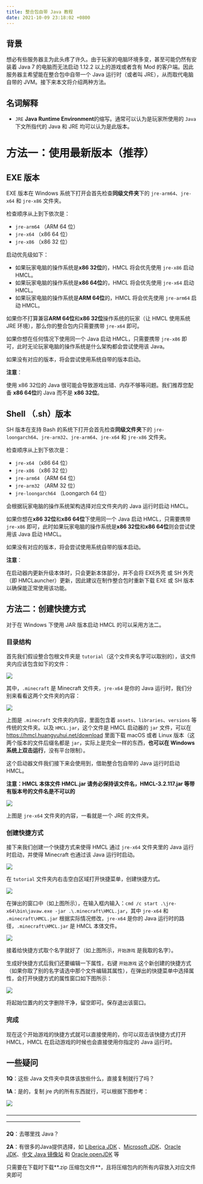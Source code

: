```yaml
---
title: 整合包自带 Java 教程
date: 2021-10-09 23:18:02 +0800
---
```


## 背景

想必有些服务器主为此头疼了许久。由于玩家的电脑环境多变，甚至可能仍然有安装着 Java 7 的电脑而无法启动 1.12.2 以上的游戏或者含有 Mod 的客户端。因此服务器主希望能在整合包中自带一个 Java 运行时（或者叫 JRE），从而取代电脑自带的 JVM。接下来本文将介绍两种方法。

## 名词解释
- `JRE` **Java Runtime Environment**的缩写。通常可以认为是玩家所使用的 `Java`
  下文所指代的 Java 和 JRE 均可以认为是此版本。

# 方法一：使用最新版本（推荐）

## EXE 版本

EXE 版本在 Windows 系统下打开会首先检查**同级文件夹**下的 `jre-arm64`、`jre-x64` 和 `jre-x86` 文件夹。

检查顺序从上到下依次是：
- `jre-arm64` （ARM 64 位）
- `jre-x64` （x86 64 位）
- `jre-x86` （x86 32 位）

启动优先级如下：
- 如果玩家电脑的操作系统是**x86 32位**的，HMCL 将会优先使用 `jre-x86` 启动 HMCL。
- 如果玩家电脑的操作系统是**x86 64位**的，HMCL 将会优先使用 `jre-x64` 启动 HMCL。
- 如果玩家电脑的操作系统是**ARM 64位**的，HMCL 将会优先使用 `jre-arm64` 启动 HMCL。

如果你不打算兼容**ARM 64位**和**x86 32位**操作系统的玩家（让 HMCL 使用系统 JRE 环境），那么你的整合包内只需要携带 `jre-x64` 即可。

如果你想在任何情况下使用同一个 Java 启动 HMCL，只需要携带 `jre-x86` 即可，此时无论玩家电脑的操作系统是什么架构都会尝试使用该 Java。

如果没有对应的版本，将会尝试使用系统自带的版本启动。

**注意**：

使用 x86 32位的 Java 很可能会导致游戏出错、内存不够等问题。我们推荐您配备 **x86 64位**的 Java 而不是 **x86 32位**。
    
## Shell （.sh）版本

SH 版本在支持 Bash 的系统下打开会首先检查**同级文件夹**下的 `jre-loongarch64`、`jre-arm32`、`jre-arm64`、`jre-x64` 和 `jre-x86` 文件夹。

检查顺序从上到下依次是：
- `jre-x64` （x86 64 位）
- `jre-x86` （x86 32 位）
- `jre-arm64` （ARM 64 位）
- `jre-arm32` （ARM 32 位）
- `jre-loongarch64` （Loongarch 64 位）

会根据玩家电脑的操作系统架构选择对应文件夹内的 Java 运行时启动 HMCL。

如果你想在**x86 32位**和**x86 64位**下使用同一个 Java 启动 HMCL，只需要携带 `jre-x86` 即可，此时如果玩家电脑的操作系统是**x86 32位**和**x86 64位**则会尝试使用该 Java 启动 HMCL。

如果没有对应的版本，将会尝试使用系统自带的版本启动。

**注意**：

在启动器内更新升级本体时，只会更新本体部分，并不会将 EXE外壳 或 SH 外壳（即 HMCLauncher）更新，因此建议在制作整合包时重新下载 EXE 或 SH 版本以确保能正常使用该功能。

## 方法二：创建快捷方式

对于在 Windows 下使用 JAR 版本启动 HMCL 的可以采用方法二。

### 目录结构

首先我们假设整合包根文件夹是 `tutorial`（这个文件夹名字可以取别的），该文件夹内应该包含如下的文件：

![](/assets/img/docs/modpack-in-java/2-1.png)

其中，`.minecraft` 是 Minecraft 文件夹，`jre-x64` 是你的 Java 运行时，我们分别来看看这两个文件夹的内容：

![](/assets/img/docs/modpack-in-java/2-2.png)

上图是 `.minecraft` 文件夹的内容，里面包含着 `assets`、`libraries`、`versions` 等传统的文件夹。以及 `HMCL.jar`，这个文件是 HMCL 启动器的 `jar` 文件，可以在 https://hmcl.huangyuhui.net/download 里面下载 macOS 或者 Linux 版本（这两个版本的文件后缀名都是 `jar`，实际上是完全一样的东西，**也可以在 Windows 系统上双击运行**，没有平台限制）。

这个启动器文件我们接下来会使用到，借助整合包自带的 Java 运行时启动 HMCL。

**注意：HMCL 本体文件 HMCL.jar 请务必保持该文件名，HMCL-3.2.117.jar 等带有版本号的文件名是不可以的**

![](/assets/img/docs/modpack-in-java/2-3.png)

上图是 `jre-x64` 文件夹的内容，一看就是一个 JRE 的文件夹。

### 创建快捷方式

接下来我们创建一个快捷方式来使得 HMCL 通过 `jre-x64` 文件夹里的 Java 运行时启动，并使得 Minecraft 也通过该 Java 运行时启动。

![](/assets/img/docs/modpack-in-java/2-4.png)

在 `tutorial` 文件夹内右击空白区域打开快捷菜单，创建快捷方式。

![](/assets/img/docs/modpack-in-java/2-5.png)

在弹出的窗口中（如上图所示），在输入框内输入：`cmd /c start .\jre-x64\bin\javaw.exe -jar .\.minecraft\HMCL.jar`，其中 `jre-x64` 和 `.minecraft\HMCL.jar` 根据实际情况修改，`jre-x64` 是你的 Java 运行时的路径，`.minecraft\HMCL.jar` 是 HMCL 本体文件。

![](/assets/img/docs/modpack-in-java/2-6.png)

接着给快捷方式取个名字就好了（如上图所示，`开始游戏` 是我取的名字）。

生成好快捷方式后我们还要编辑一下属性，右键 `开始游戏` 这个新创建的快捷方式（如果你取了别的名字请选中那个文件编辑其属性），在弹出的快捷菜单中选择属性，会打开快捷方式的属性窗口如下图所示：

![](/assets/img/docs/modpack-in-java/2-7.png)

将起始位置内的文字删除干净，留空即可。保存退出该窗口。

### 完成

现在这个开始游戏的快捷方式就可以直接使用的，你可以双击该快捷方式打开 HMCL，HMCL 在启动游戏的时候也会直接使用你指定的 Java 运行时。

## 一些疑问

**1Q**：这些 Java 文件夹中具体该放些什么，直接复制就行了吗？

**1A**：是的，复制 jre 内的所有东西就行，可以根据下图参考：

![](/assets/img/docs/modpack-in-java/2-3.png)

——————————————————————————————————————————————————

**2Q**：去哪里找 Java？

**2A**：有很多的Java提供选择，如 [Liberica JDK](https://bell-sw.com/pages/downloads/?package=jre-full) 、[Microsoft JDK](https://microsoft.com/openjdk)、[Oracle JDK](https://www.oracle.com/java/technologies/downloads/)、[中文 Java 镜像站](https://injdk.cn/ "对中国大陆的访问速度更友好") 和 [Oracle openJDK](https://jdk.java.net/) 等

只需要在下载时下载**.zip 压缩包文件**，且将压缩包内的所有内容放入对应文件夹即可
